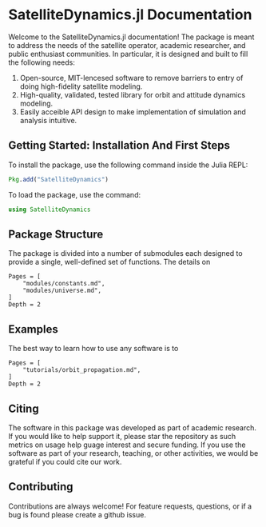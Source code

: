 # SatelliteDynamics.jl Documentation

Welcome to the SatelliteDynamics.jl documentation! The package is meant to address
the needs of the satellite operator, academic researcher, and public enthusiast 
communities. In particular, it is designed and built to fill the following needs:

1. Open-source, MIT-lencesed software to remove barriers to entry of doing high-fidelity satellite modeling.
2. High-quality, validated, tested library for orbit and attitude dynamics modeling.
3. Easily acceible API design to make implementation of simulation and analysis intuitive.

## Getting Started: Installation And First Steps

To install the package, use the following command inside the Julia REPL:
```julia
Pkg.add("SatelliteDynamics")
```

To load the package, use the command:

```julia
using SatelliteDynamics
```

## Package Structure

The package is divided into a number of submodules each designed to provide a single, well-defined
set of functions. The details on 

```@contents
Pages = [
    "modules/constants.md",
    "modules/universe.md",
]
Depth = 2
```

## Examples

The best way to learn how to use any software is to 

```@contents
Pages = [
    "tutorials/orbit_propagation.md",
]
Depth = 2
```

## Citing

The software in this package was developed as part of academic research.
If you would like to help support it, please star the repository as such metrics on
usage help guage interest and secure funding. If you use the software as part of
your research, teaching, or other activities, we would be grateful if you could
cite our work.

## Contributing

Contributions are always welcome! For feature requests, questions, or if a bug is found please create a github issue.